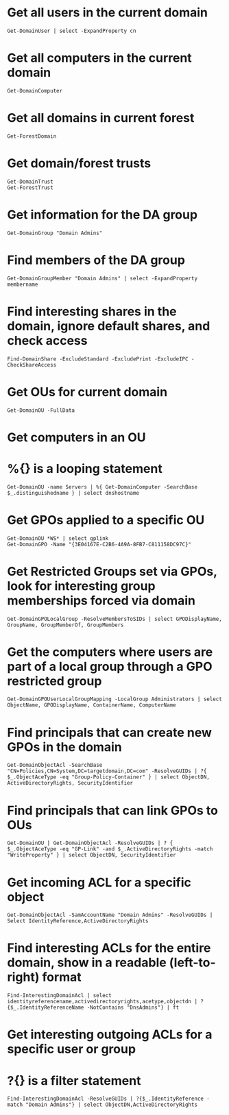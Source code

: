 # Get all users in the current domain
```
Get-DomainUser | select -ExpandProperty cn
```

# Get all computers in the current domain
```
Get-DomainComputer
```

# Get all domains in current forest
```
Get-ForestDomain
```

# Get domain/forest trusts
```
Get-DomainTrust
Get-ForestTrust
```

# Get information for the DA group
```
Get-DomainGroup "Domain Admins"
```

# Find members of the DA group
```
Get-DomainGroupMember "Domain Admins" | select -ExpandProperty membername
```


# Find interesting shares in the domain, ignore default shares, and check access
```
Find-DomainShare -ExcludeStandard -ExcludePrint -ExcludeIPC -CheckShareAccess
```

# Get OUs for current domain
```
Get-DomainOU -FullData
```


# Get computers in an OU
# %{} is a looping statement
```
Get-DomainOU -name Servers | %{ Get-DomainComputer -SearchBase $_.distinguishedname } | select dnshostname
```

# Get GPOs applied to a specific OU
```
Get-DomainOU *WS* | select gplink
Get-DomainGPO -Name "{3E04167E-C2B6-4A9A-8FB7-C811158DC97C}"
```


# Get Restricted Groups set via GPOs, look for interesting group memberships forced via domain
```
Get-DomainGPOLocalGroup -ResolveMembersToSIDs | select GPODisplayName, GroupName, GroupMemberOf, GroupMembers
```

# Get the computers where users are part of a local group through a GPO restricted group
```
Get-DomainGPOUserLocalGroupMapping -LocalGroup Administrators | select ObjectName, GPODisplayName, ContainerName, ComputerName
```

# Find principals that can create new GPOs in the domain
```
Get-DomainObjectAcl -SearchBase "CN=Policies,CN=System,DC=targetdomain,DC=com" -ResolveGUIDs | ?{ $_.ObjectAceType -eq "Group-Policy-Container" } | select ObjectDN, ActiveDirectoryRights, SecurityIdentifier
```

# Find principals that can link GPOs to OUs
```
Get-DomainOU | Get-DomainObjectAcl -ResolveGUIDs | ? { $_.ObjectAceType -eq "GP-Link" -and $_.ActiveDirectoryRights -match "WriteProperty" } | select ObjectDN, SecurityIdentifier
```

# Get incoming ACL for a specific object
```
Get-DomainObjectAcl -SamAccountName "Domain Admins" -ResolveGUIDs | Select IdentityReference,ActiveDirectoryRights
```

# Find interesting ACLs for the entire domain, show in a readable (left-to-right) format
```
Find-InterestingDomainAcl | select identityreferencename,activedirectoryrights,acetype,objectdn | ?{$_.IdentityReferenceName -NotContains "DnsAdmins"} | ft
```
# Get interesting outgoing ACLs for a specific user or group
# ?{} is a filter statement
```
Find-InterestingDomainAcl -ResolveGUIDs | ?{$_.IdentityReference -match "Domain Admins"} | select ObjectDN,ActiveDirectoryRights
```